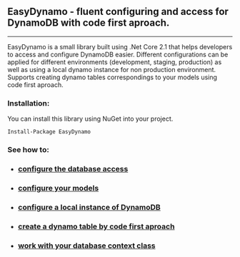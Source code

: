 ## EasyDynamo - fluent configuring and access for DynamoDB with code first aproach.

------------

EasyDynamo is a small library built using .Net Core 2.1 that helps developers to access and configure DynamoDB easier. Different configurations can be applied for different environments (development, staging, production) as well as using a local dynamo instance for non production environment. Supports creating dynamo tables correspondings to your models using code first aproach.

### Installation:
You can install this library using NuGet into your project.

`Install-Package EasyDynamo`

### See how to:
- ### [configure the database access](https://github.com/msotiroff/EasyDynamo/blob/master/doc/configure-access.md "configure the database access")

- ### [configure your models](https://github.com/msotiroff/EasyDynamo/blob/master/doc/configure-models.md "configure your models")

- ### [configure a local instance of DynamoDB](https://github.com/msotiroff/EasyDynamo/blob/master/doc/configure-local-client.md "configure a local instance of DynamoDB")

- ### [create a dynamo table by code first aproach](https://github.com/msotiroff/EasyDynamo/blob/master/doc/code-first.md "create a dynamo table by code first aproach")

- ### [work with your database context class](https://github.com/msotiroff/EasyDynamo/blob/master/doc/dynamo-context.md "work with your database context class")